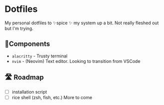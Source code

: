 # Dotfiles

My personal dotfiles to ✨spice ✨ my system up a bit. Not really fleshed out but I'm trying. 

## 🧱Components

- `alacritty` - Trusty terminal
- `nvim` - (Neovim) Text editor. Looking to transition from VSCode

## 🛣 Roadmap

- [ ] installation script
- [ ] rice shell (zsh, fish, etc.)
More to come

